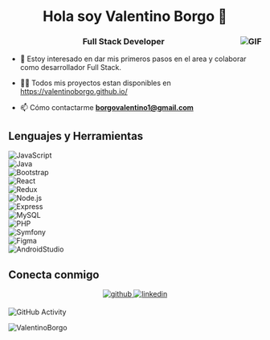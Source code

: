 <h1 align="center">Hola soy Valentino Borgo 🚀</h1>
<h3 align="center"> <img align="right" alt="GIF" src="https://iconos8.es/icon/87276/c%C3%B3digo" /> Full Stack Developer</h3>

- 🔭 Estoy interesado en dar mis primeros pasos en el area y colaborar como desarrollador Full Stack.

- 👨‍💻 Todos mis proyectos estan disponibles en https://valentinoborgo.github.io/

- 📫 Cómo contactarme **borgovalentino1@gmail.com**

## Lenguajes y Herramientas

![JavaScript](https://img.shields.io/badge/-JavaScript-333333?style=flat&logo=javascript) </br>
 ![Java](https://img.shields.io/badge/-Java-333333?style=flat&logo=Java) </br>
 ![Bootstrap](https://img.shields.io/badge/-Bootstrap-333333?style=flat&logo=bootstrap&logoColor=563D7C) </br>
 ![React](https://img.shields.io/badge/-React-333333?style=flat&logo=react) </br>
 ![Redux](https://img.shields.io/badge/-Redux-333333?style=flat&logo=redux) </br>
 ![Node.js](https://img.shields.io/badge/-Node.js-333333?style=flat&logo=node.js) </br> 
 ![Express](https://img.shields.io/badge/-Express-333333?style=flat&logo=express) </br> 
 ![MySQL](https://img.shields.io/badge/-MySQLl-333333?style=flat&logo=MySQL) </br>
 ![PHP](https://img.shields.io/badge/-PHP-333333?style=flat&logo=PHP) </br>
 ![Symfony](https://img.shields.io/badge/-Symfony-333333?style=flat&logo=Symfony) </br>
 ![Figma](https://img.shields.io/badge/-Figma-333333?style=flat&logo=figma)</br>
 ![AndroidStudio](https://img.shields.io/badge/-AndroidStudio-333333?style=flat&logo=AndroidStudio)</br>

## Conecta conmigo 
<div align="center">
<a href="https://github.com/ValentinoBorgo" target="_blank">
<img src=https://img.shields.io/badge/github-%2324292e.svg?&style=for-the-badge&logo=github&logoColor=white alt=github style="margin-bottom: 5px;" />
</a>
<a href="https://www.linkedin.com/in/valentino-borgo-a185b2258/" target="_blank">
<img src=https://img.shields.io/badge/linkedin-%231E77B5.svg?&style=for-the-badge&logo=linkedin&logoColor=white alt=linkedin style="margin-bottom: 5px;" />
</a>
</div>

![GitHub Activity](https://github-readme-stats.vercel.app/api?username=ValentinoBorgo&show_icons=true)

<p align="left"> <img src="https://komarev.com/ghpvc/?username=ValentinoBorgo&label=Profile%20views&color=0e75b6&style=flat" alt="ValentinoBorgo" /> </p>
